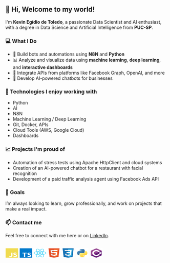 ## 👋 Hi, Welcome to my world!

I'm **Kevin Egídio de Toledo**, a passionate Data Scientist and AI enthusiast, with a degree in Data Science and Artificial Intelligence from **PUC-SP**.

### 💻 What I Do
- 🤖 Build bots and automations using **N8N** and **Python**
- 📊 Analyze and visualize data using **machine learning**, **deep learning**, and **interactive dashboards**
- 🔗 Integrate APIs from platforms like Facebook Graph, OpenAI, and more
- 💬 Develop AI-powered chatbots for businesses

### 🧠 Technologies I enjoy working with
- Python
- AI
- N8N  
- Machine Learning / Deep Learning  
- Git, Docker, APIs  
- Cloud Tools (AWS, Google Cloud)
- Dashboards 

### 📈 Projects I'm proud of
- Automation of stress tests using Apache HttpClient and cloud systems
- Creation of an AI-powered chatbot for a restaurant with facial recognition
- Development of a paid traffic analysis agent using Facebook Ads API

### 🚀 Goals
I’m always looking to learn, grow professionally, and work on projects that make a real impact.

### 📫 Contact me
Feel free to connect with me here or on [LinkedIn]([https://www.linkedin.com/in/kevin-egidio-de-toledo/]).

<div style="display: inline_block"><br>
  <img align="center" alt="Rafa-Js" height="30" width="40" src="https://raw.githubusercontent.com/devicons/devicon/master/icons/javascript/javascript-plain.svg">
  <img align="center" alt="Rafa-Ts" height="30" width="40" src="https://raw.githubusercontent.com/devicons/devicon/master/icons/typescript/typescript-plain.svg">
  <img align="center" alt="Rafa-React" height="30" width="40" src="https://raw.githubusercontent.com/devicons/devicon/master/icons/react/react-original.svg">
  <img align="center" alt="Rafa-HTML" height="30" width="40" src="https://raw.githubusercontent.com/devicons/devicon/master/icons/html5/html5-original.svg">
  <img align="center" alt="Rafa-CSS" height="30" width="40" src="https://raw.githubusercontent.com/devicons/devicon/master/icons/css3/css3-original.svg">
  <img align="center" alt="Rafa-Python" height="30" width="40" src="https://raw.githubusercontent.com/devicons/devicon/master/icons/python/python-original.svg">
  <img align="center" alt="Rafa-Csharp" height="30" width="40" src="https://raw.githubusercontent.com/devicons/devicon/master/icons/csharp/csharp-original.svg">
</div>
